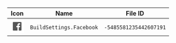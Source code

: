 | Icon | Name | File ID |
| ---  | ---  | ---     |
| ![](BuildSettings.Facebook.png) | `BuildSettings.Facebook` | `-5485581235442607191` |
